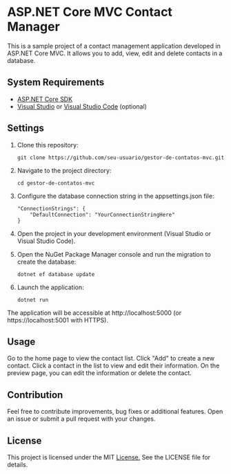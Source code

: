 # ASP.NET Core MVC Contact Manager

This is a sample project of a contact management application developed in ASP.NET Core MVC. It allows you to add, view, edit and delete contacts in a database.

## System Requirements

- [ASP.NET Core SDK](https://dotnet.microsoft.com/download)
- [Visual Studio](https://visualstudio.microsoft.com/) or [Visual Studio Code](https://code.visualstudio.com/) (optional)

## Settings

1. Clone this repository:

   ```shell
   git clone https://github.com/seu-usuario/gestor-de-contatos-mvc.git

2. Navigate to the project directory:
   ```shell
   cd gestor-de-contatos-mvc

3. Configure the database connection string in the appsettings.json file:
   ```shell
   "ConnectionStrings": {
       "DefaultConnection": "YourConnectionStringHere"
   }

4. Open the project in your development environment (Visual Studio or Visual Studio Code).

5. Open the NuGet Package Manager console and run the migration to create the database:
   ```shell
   dotnet ef database update

6. Launch the application:
   ```shell
   dotnet run
   
The application will be accessible at http://localhost:5000 (or https://localhost:5001 with HTTPS).

## Usage
Go to the home page to view the contact list.
Click "Add" to create a new contact.
Click a contact in the list to view and edit their information.
On the preview page, you can edit the information or delete the contact.

## Contribution
Feel free to contribute improvements, bug fixes or additional features. Open an issue or submit a pull request with your changes.

## License
This project is licensed under the MIT [License.]([https://www.teste.com](https://github.com/melvintivane/ustm-contact-management/blob/main/LICENSE)https://github.com/melvintivane/ustm-contact-management/blob/main/LICENSE) See the LICENSE file for details.
